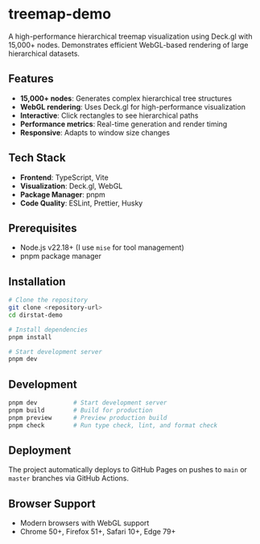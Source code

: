 # treemap-demo

A high-performance hierarchical treemap visualization using Deck.gl with 15,000+ nodes. Demonstrates efficient WebGL-based rendering of large hierarchical datasets.

## Features

- **15,000+ nodes**: Generates complex hierarchical tree structures
- **WebGL rendering**: Uses Deck.gl for high-performance visualization
- **Interactive**: Click rectangles to see hierarchical paths
- **Performance metrics**: Real-time generation and render timing
- **Responsive**: Adapts to window size changes

## Tech Stack

- **Frontend**: TypeScript, Vite
- **Visualization**: Deck.gl, WebGL
- **Package Manager**: pnpm
- **Code Quality**: ESLint, Prettier, Husky

## Prerequisites

- Node.js v22.18+ (I use `mise` for tool management)
- pnpm package manager

## Installation

```bash
# Clone the repository
git clone <repository-url>
cd dirstat-demo

# Install dependencies
pnpm install

# Start development server
pnpm dev
```

## Development

```bash
pnpm dev          # Start development server
pnpm build        # Build for production
pnpm preview      # Preview production build
pnpm check        # Run type check, lint, and format check
```

## Deployment

The project automatically deploys to GitHub Pages on pushes to `main` or `master` branches via GitHub Actions.

## Browser Support

- Modern browsers with WebGL support
- Chrome 50+, Firefox 51+, Safari 10+, Edge 79+
